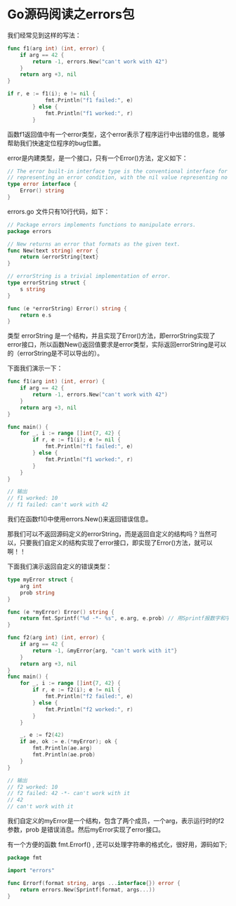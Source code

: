# Go源码阅读之errors包

我们经常见到这样的写法：

```go
func f1(arg int) (int, error) {
	if arg == 42 {
		return -1, errors.New("can't work with 42")
	}
	return arg +3, nil
}

if r, e := f1(i); e != nil {
			fmt.Println("f1 failed:", e)
		} else {
			fmt.Println("f1 worked:", r)
		}
```



函数f1返回值中有一个error类型，这个error表示了程序运行中出错的信息，能够帮助我们快速定位程序的bug位置。 

error是内建类型，是一个接口，只有一个Error()方法，定义如下：

```go
// The error built-in interface type is the conventional interface for
// representing an error condition, with the nil value representing no error.
type error interface {
	Error() string
}
```

errors.go 文件只有10行代码，如下：

```go
// Package errors implements functions to manipulate errors.
package errors

// New returns an error that formats as the given text.
func New(text string) error {
	return &errorString{text}
}

// errorString is a trivial implementation of error.
type errorString struct {
	s string
}

func (e *errorString) Error() string {
	return e.s
}
```

类型 errorString 是一个结构，并且实现了Error()方法，即errorString实现了error接口，所以函数New()返回值要求是error类型，实际返回errorString是可以的（errorString是不可以导出的）。

下面我们演示一下：

```go
func f1(arg int) (int, error) {
	if arg == 42 {
		return -1, errors.New("can't work with 42")
	}
	return arg +3, nil
}

func main() {
	for _, i := range []int{7, 42} {
		if r, e := f1(i); e != nil {
			fmt.Println("f1 failed:", e)
		} else {
			fmt.Println("f1 worked:", r)
		}
	}
}

// 输出
// f1 worked: 10
// f1 failed: can't work with 42
```

我们在函数f1()中使用errors.New()来返回错误信息。



那我们可以不返回源码定义的errorString，而是返回自定义的结构吗？当然可以，只要我们自定义的结构实现了error接口，即实现了Error()方法，就可以啊！！

下面我们演示返回自定义的错误类型：

```go
type myError struct {
	arg int
	prob string
}

func (e *myError) Error() string {
	return fmt.Sprintf("%d -*- %s", e.arg, e.prob) // 用Sprintf报数字和字符串合并作为字符串返回
}

func f2(arg int) (int, error) {
	if arg == 42 {
		return -1, &myError{arg, "can't work with it"}
	}
	return arg +3, nil
}
func main() {
	for _, i := range []int{7, 42} {
		if r, e := f2(i); e != nil {
			fmt.Println("f2 failed:", e)
		} else {
			fmt.Println("f2 worked:", r)
		}
	}

	_, e := f2(42)
	if ae, ok := e.(*myError); ok {
		fmt.Println(ae.arg)
		fmt.Println(ae.prob)
	}
}

// 输出
// f2 worked: 10
// f2 failed: 42 -*- can't work with it
// 42
// can't work with it
```

我们自定义的myError是一个结构，包含了两个成员，一个arg，表示运行时的f2参数，prob 是错误消息。然后myError实现了error接口。



有一个方便的函数 fmt.Errorf() , 还可以处理字符串的格式化，很好用，源码如下;

```go
package fmt

import "errors"

func Errorf(format string, args ...interface{}) error {
    return errors.New(Sprintf(format, args...))
}
```

